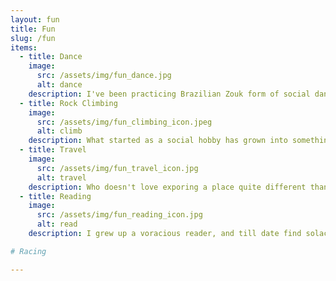```yaml
---
layout: fun
title: Fun
slug: /fun
items:
  - title: Dance
    image:
      src: /assets/img/fun_dance.jpg
      alt: dance
    description: I've been practicing Brazilian Zouk form of social dance for about 4 years now. As much as I love Robotics, this is my escape from my professional life. Little else makes me so happy as that feeling of harmony from a nice dance; it's my meditation!
  - title: Rock Climbing
    image:
      src: /assets/img/fun_climbing_icon.jpeg
      alt: climb
    description: What started as a social hobby has grown into something I've grown very fond of. Scaling a hard route gives me a dual satisfaction of problem-solving as well as physical can-do. It is also the one place where falling is fun!
  - title: Travel
    image:
      src: /assets/img/fun_travel_icon.jpg
      alt: travel
    description: Who doesn't love exporing a place quite different than any they've known, and meet people very unlike them. WHat excites me is thrill of being on a unique adventure as the place, the company, the strangers and sheer coincidences all come together to build wonderful memories of a lifetime.
  - title: Reading
    image:
      src: /assets/img/fun_reading_icon.jpg
      alt: read
    description: I grew up a voracious reader, and till date find solace in turning pages as I drift to sleep. The younger me read solely to be transported to a another world, the reading being limited to fiction, but I've lately explored out of that zone and have discovered some beautiful pieces. Not trusting my own memory on when I read what, I try log my reads <a href="https://www.goodreads.com/user/show/97468799-maithili" class="blog-post-title"> here</a>.

# Racing

---
```


<br />
<br />
